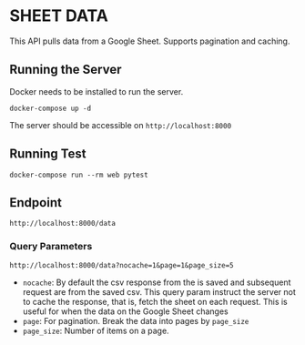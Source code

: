 # SHEET DATA
This API pulls data from a Google Sheet. Supports pagination and caching.

## Running the Server

Docker needs to be installed to run the server.

    docker-compose up -d

The server should be accessible on `http://localhost:8000`

## Running Test

    docker-compose run --rm web pytest

## Endpoint

`http://localhost:8000/data`
    
### Query Parameters

`http://localhost:8000/data?nocache=1&page=1&page_size=5`

- `nocache`: By default the csv response from the is saved and subsequent request are from the saved csv. This query param instruct the server not to cache the response, that is, fetch the sheet on each request. This is useful for when the data on the Google Sheet changes
- `page`: For pagination. Break the data into pages by `page_size` 
- `page_size`: Number of items on a page.


